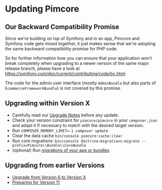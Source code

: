 # Updating Pimcore

## Our Backward Compatibility Promise
Since we're building on top of Symfony and in an app, Pimcore and Symfony code gets mixed together, 
it just makes sense that we're adopting the same backward compatibility promise for PHP code. 

So for further information how you can ensure that your application won’t break completely 
when upgrading to a newer version of the same major release branch, please have a look at
https://symfony.com/doc/current/contributing/code/bc.html

The code for the admin user interface (mostly `AdminBundle` but also parts of `EcommerceFrameworkBundle`) is not covered by this promise.

## Upgrading within Version X
- Carefully read our [Upgrade Notes](../09_Upgrade_Notes/README.md) before any update. 
- Check your version constraint for `pimcore/pimcore` in your `composer.json` and adapt it if necessary to match with the desired target version.
- Run `COMPOSER_MEMORY_LIMIT=-1 composer update`
- Clear the data cache `bin/console pimcore:cache:clear`
- Run core migrations: `bin/console doctrine:migrations:migrate --prefix=Pimcore\\Bundle\\CoreBundle`
- (optional) Run [migrations of your app or bundles](../../19_Development_Tools_and_Details/37_Migrations.md)

## Upgrading from earlier Versions
- [Upgrade from Version 6 to Version X](./10_V6_to_V10.md)
- [Preparing for Version 11](./11_Preparing_for_V11.md)


